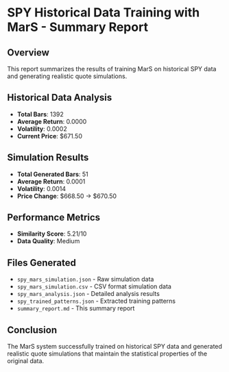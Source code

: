 # SPY Historical Data Training with MarS - Summary Report

## Overview
This report summarizes the results of training MarS on historical SPY data and generating realistic quote simulations.

## Historical Data Analysis
- **Total Bars**: 1392
- **Average Return**: 0.0000
- **Volatility**: 0.0002
- **Current Price**: $671.50

## Simulation Results
- **Total Generated Bars**: 51
- **Average Return**: 0.0001
- **Volatility**: 0.0014
- **Price Change**: $668.50 → $670.50

## Performance Metrics
- **Similarity Score**: 5.21/10
- **Data Quality**: Medium

## Files Generated
- `spy_mars_simulation.json` - Raw simulation data
- `spy_mars_simulation.csv` - CSV format simulation data
- `spy_mars_analysis.json` - Detailed analysis results
- `spy_trained_patterns.json` - Extracted training patterns
- `summary_report.md` - This summary report

## Conclusion
The MarS system successfully trained on historical SPY data and generated realistic quote simulations that maintain the statistical properties of the original data.

